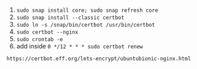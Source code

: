 1. `sudo snap install core; sudo snap refresh core`
2. `sudo snap install --classic certbot`
3. `sudo ln -s /snap/bin/certbot /usr/bin/certbot`
4. `sudo certbot --nginx`
5. `sudo crontab -e`
6. add inside `0 */12 * * * sudo certbot renew`


`https://certbot.eff.org/lets-encrypt/ubuntubionic-nginx.html`
